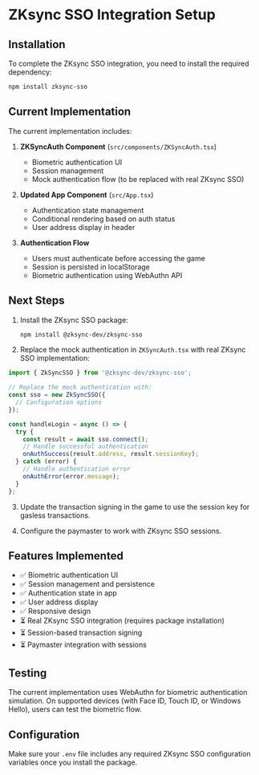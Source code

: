 # ZKsync SSO Integration Setup

## Installation

To complete the ZKsync SSO integration, you need to install the required dependency:

```bash
npm install zksync-sso
```

## Current Implementation

The current implementation includes:

1. **ZKSyncAuth Component** (`src/components/ZKSyncAuth.tsx`)
   - Biometric authentication UI
   - Session management
   - Mock authentication flow (to be replaced with real ZKsync SSO)

2. **Updated App Component** (`src/App.tsx`)
   - Authentication state management
   - Conditional rendering based on auth status
   - User address display in header

3. **Authentication Flow**
   - Users must authenticate before accessing the game
   - Session is persisted in localStorage
   - Biometric authentication using WebAuthn API

## Next Steps

1. Install the ZKsync SSO package:
   ```bash
   npm install @zksync-dev/zksync-sso
   ```

2. Replace the mock authentication in `ZKSyncAuth.tsx` with real ZKsync SSO implementation:

```typescript
import { ZkSyncSSO } from '@zksync-dev/zksync-sso';

// Replace the mock authentication with:
const sso = new ZkSyncSSO({
  // Configuration options
});

const handleLogin = async () => {
  try {
    const result = await sso.connect();
    // Handle successful authentication
    onAuthSuccess(result.address, result.sessionKey);
  } catch (error) {
    // Handle authentication error
    onAuthError(error.message);
  }
};
```

3. Update the transaction signing in the game to use the session key for gasless transactions.

4. Configure the paymaster to work with ZKsync SSO sessions.

## Features Implemented

- ✅ Biometric authentication UI
- ✅ Session management and persistence
- ✅ Authentication state in app
- ✅ User address display
- ✅ Responsive design
- ⏳ Real ZKsync SSO integration (requires package installation)
- ⏳ Session-based transaction signing
- ⏳ Paymaster integration with sessions

## Testing

The current implementation uses WebAuthn for biometric authentication simulation. On supported devices (with Face ID, Touch ID, or Windows Hello), users can test the biometric flow.

## Configuration

Make sure your `.env` file includes any required ZKsync SSO configuration variables once you install the package.
